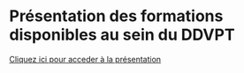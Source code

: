 # Présentation des formations disponibles au sein du DDVPT





[Cliquez ici pour acceder à la présentation](https://view.genial.ly/5f8eb007ed31710d0d03832e)

